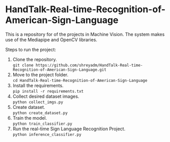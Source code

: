 # HandTalk-Real-time-Recognition-of-American-Sign-Language
This is a repository for of the projects in Machine Vision. The system makes use of the Mediapipe and OpenCV libraries.

Steps to run the project:


1. Clone the repository.\
 `git clone https://github.com/shreyadm/HandTalk-Real-time-Recognition-of-American-Sign-Language.git`
2. Move to the project folder.\
   `cd HandTalk-Real-time-Recognition-of-American-Sign-Language`
3. Install the requirements.\
    `pip install -r requirements.txt`
4. Collect desired dataset images.\
   `python collect_imgs.py`
6. Create dataset.\
   `python create_dataset.py`
8. Train the model.\
   `python train_classifier.py`
9. Run the real-time Sign Language Recognition Project.\
  `python inference_classifier.py`
